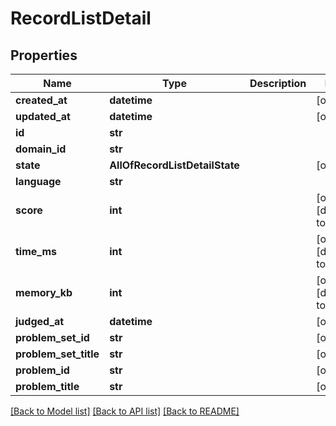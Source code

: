 # RecordListDetail

## Properties
Name | Type | Description | Notes
------------ | ------------- | ------------- | -------------
**created_at** | **datetime** |  | [optional] 
**updated_at** | **datetime** |  | [optional] 
**id** | **str** |  | 
**domain_id** | **str** |  | 
**state** | **AllOfRecordListDetailState** |  | [optional] 
**language** | **str** |  | 
**score** | **int** |  | [optional] [default to 0]
**time_ms** | **int** |  | [optional] [default to 0]
**memory_kb** | **int** |  | [optional] [default to 0]
**judged_at** | **datetime** |  | [optional] 
**problem_set_id** | **str** |  | [optional] 
**problem_set_title** | **str** |  | [optional] 
**problem_id** | **str** |  | [optional] 
**problem_title** | **str** |  | [optional] 

[[Back to Model list]](../README.md#documentation-for-models) [[Back to API list]](../README.md#documentation-for-api-endpoints) [[Back to README]](../README.md)

